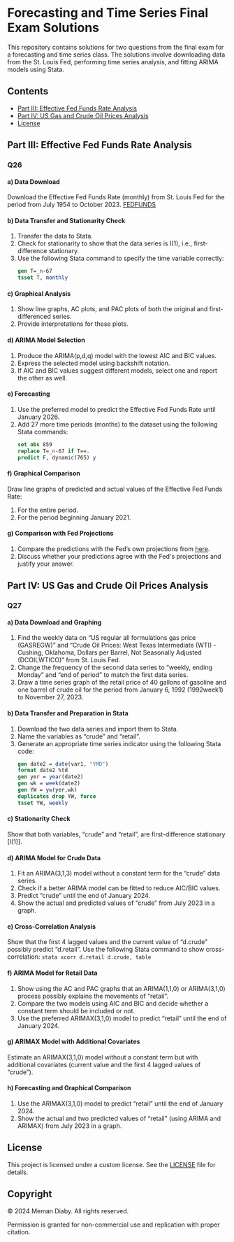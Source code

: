 # Forecasting and Time Series Final Exam Solutions

This repository contains solutions for two questions from the final exam for a forecasting and time series class. The solutions involve downloading data from the St. Louis Fed, performing time series analysis, and fitting ARIMA models using Stata.

## Contents

- [Part III: Effective Fed Funds Rate Analysis](#part-iii-effective-fed-funds-rate-analysis)
- [Part IV: US Gas and Crude Oil Prices Analysis](#part-iv-us-gas-and-crude-oil-prices-analysis)
- [License](#license)

## Part III: Effective Fed Funds Rate Analysis

### Q26 

#### a) Data Download
Download the Effective Fed Funds Rate (monthly) from St. Louis Fed for the period from July 1954 to October 2023. [FEDFUNDS](https://fred.stlouisfed.org/series/FEDFUNDS)

#### b) Data Transfer and Stationarity Check
1. Transfer the data to Stata.
2. Check for stationarity to show that the data series is I(1), i.e., first-difference stationary.
3. Use the following Stata command to specify the time variable correctly:
    ```stata
    gen T=_n-67
    tsset T, monthly
    ```

#### c) Graphical Analysis
1. Show line graphs, AC plots, and PAC plots of both the original and first-differenced series.
2. Provide interpretations for these plots.

#### d) ARIMA Model Selection
1. Produce the ARIMA(p,d,q) model with the lowest AIC and BIC values.
2. Express the selected model using backshift notation.
3. If AIC and BIC values suggest different models, select one and report the other as well.

#### e) Forecasting
1. Use the preferred model to predict the Effective Fed Funds Rate until January 2026.
2. Add 27 more time periods (months) to the dataset using the following Stata commands:
    ```stata
    set obs 859
    replace T=_n-67 if T==.
    predict F, dynamic(765) y
    ```

#### f) Graphical Comparison
Draw line graphs of predicted and actual values of the Effective Fed Funds Rate:
1. For the entire period.
2. For the period beginning January 2021.

#### g) Comparison with Fed Projections
1. Compare the predictions with the Fed’s own projections from [here](https://fred.stlouisfed.org/series/FEDTARMD).
2. Discuss whether your predictions agree with the Fed's projections and justify your answer.

## Part IV: US Gas and Crude Oil Prices Analysis

### Q27 

#### a) Data Download and Graphing
1. Find the weekly data on “US regular all formulations gas price (GASREGW)” and “Crude Oil Prices: West Texas Intermediate (WTI) - Cushing, Oklahoma, Dollars per Barrel, Not Seasonally Adjusted (DCOILWTICO)” from St. Louis Fed.
2. Change the frequency of the second data series to “weekly, ending Monday” and “end of period” to match the first data series.
3. Draw a time series graph of the retail price of 40 gallons of gasoline and one barrel of crude oil for the period from January 6, 1992 (1992week1) to November 27, 2023.

#### b) Data Transfer and Preparation in Stata
1. Download the two data series and import them to Stata.
2. Name the variables as “crude” and “retail”.
3. Generate an appropriate time series indicator using the following Stata code:
    ```stata
    gen date2 = date(var1, "YMD")
    format date2 %td
    gen yer = year(date2)
    gen wk = week(date2)
    gen YW = yw(yer,wk)
    duplicates drop YW, force
    tsset YW, weekly
    ```

#### c) Stationarity Check
Show that both variables, “crude” and “retail”, are first-difference stationary [I(1)].

#### d) ARIMA Model for Crude Data
1. Fit an ARIMA(3,1,3) model without a constant term for the “crude” data series.
2. Check if a better ARIMA model can be fitted to reduce AIC/BIC values.
3. Predict “crude” until the end of January 2024.
4. Show the actual and predicted values of “crude” from July 2023 in a graph.

#### e) Cross-Correlation Analysis
Show that the first 4 lagged values and the current value of “d.crude” possibly predict “d.retail”. Use the following Stata command to show cross-correlation:
    ```stata
    xcorr d.retail d.crude, table
    ```

#### f) ARIMA Model for Retail Data
1. Show using the AC and PAC graphs that an ARIMA(1,1,0) or ARIMA(3,1,0) process possibly explains the movements of “retail”.
2. Compare the two models using AIC and BIC and decide whether a constant term should be included or not.
3. Use the preferred ARIMAX(3,1,0) model to predict “retail” until the end of January 2024.

#### g) ARIMAX Model with Additional Covariates
Estimate an ARIMAX(3,1,0) model without a constant term but with additional covariates (current value and the first 4 lagged values of “crude”).

#### h) Forecasting and Graphical Comparison
1. Use the ARIMAX(3,1,0) model to predict “retail” until the end of January 2024.
2. Show the actual and two predicted values of “retail” (using ARIMA and ARIMAX) from July 2023 in a graph.


## License

This project is licensed under a custom license. See the [LICENSE](LICENSE) file for details.

## Copyright

© 2024 Meman Diaby. All rights reserved.

Permission is granted for non-commercial use and replication with proper citation.

